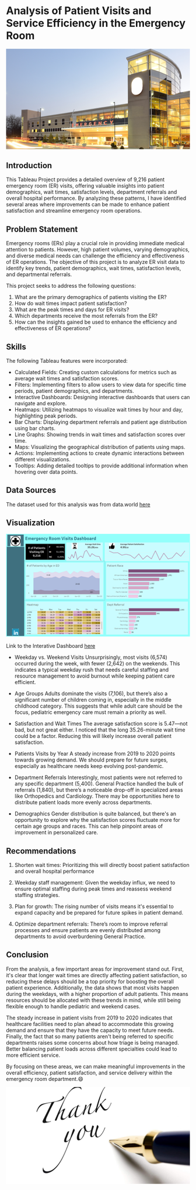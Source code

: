 # Analysis of Patient Visits and Service Efficiency in the Emergency Room

![](Intro2.png)

## Introduction

This Tableau Project provides a detailed overview of 9,216 patient emergency room (ER) visits, offering valuable insights into patient demographics, wait times, satisfaction levels, department referrals and overall hospital performance. By analyzing these patterns, I have identified several areas where improvements can be made to enhance patient satisfaction and streamline emergency room operations.

## Problem Statement

Emergency rooms (ERs) play a crucial role in providing immediate medical attention to patients. However, high patient volumes, varying demographics, and diverse medical needs can challenge the efficiency and effectiveness of ER operations. The objective of this project is to analyze ER visit data to identify key trends, patient demographics, wait times, satisfaction levels, and departmental referrals.

This project seeks to address the following questions:
1. What are the primary demographics of patients visiting the ER?
2. How do wait times impact patient satisfaction?
3. What are the peak times and days for ER visits?
4. Which departments receive the most referrals from the ER?
5. How can the insights gained be used to enhance the efficiency and effectiveness of ER operations?

## Skills

The following Tableau features were incorporated:
- Calculated Fields: Creating custom calculations for metrics such as average wait times and satisfaction scores.
- Filters: Implementing filters to allow users to view data for specific time periods, patient demographics, and departments.
- Interactive Dashboards: Designing interactive dashboards that users can navigate and explore.
- Heatmaps: Utilizing heatmaps to visualize wait times by hour and day, highlighting peak periods.
- Bar Charts: Displaying department referrals and patient age distribution using bar charts.
- Line Graphs: Showing trends in wait times and satisfaction scores over time.
- Maps: Visualizing the geographical distribution of patients using maps.
- Actions: Implementing actions to create dynamic interactions between different visualizations.
- Tooltips: Adding detailed tooltips to provide additional information when hovering over data points.
  

## Data Sources
The dataset used for this analysis was from data.world [here](https://data.world/markbradbourne/rwfd-real-world-fake-data/workspace/file?filename=Hospital+ER.csv)


## Visualization

![](emergencydashboard.png)

Link to the Interative Dashboard [here](https://public.tableau.com/app/profile/stella.olasehinde1199/viz/EmergencyroomDashborad/Dashboard1)


- Weekday vs. Weekend Visits
Unsurprisingly, most visits (6,574) occurred during the week, with fewer (2,642) on the weekends. This indicates a typical weekday rush that needs careful staffing and resource management to avoid burnout while keeping patient care efficient.

- Age Groups
Adults dominate the visits (7,106), but there’s also a significant number of children coming in, especially in the middle childhood category. This suggests that while adult care should be the focus, pediatric emergency care must remain a priority as well.

- Satisfaction and Wait Times
The average satisfaction score is 5.47—not bad, but not great either. I noticed that the long 35.26-minute wait time could be a factor. Reducing this will likely increase overall patient satisfaction.

- Patients Visits by Year
A steady increase from 2019 to 2020 points towards growing demand. We should prepare for future surges, especially as healthcare needs keep evolving post-pandemic.

- Department Referrals
Interestingly, most patients were not referred to any specific department (5,400). General Practice handled the bulk of referrals (1,840), but there’s a noticeable drop-off in specialized areas like Orthopedics and Cardiology. There may be opportunities here to distribute patient loads more evenly across departments.

- Demographics
Gender distribution is quite balanced, but there's an opportunity to explore why the satisfaction scores fluctuate more for certain age groups and races. This can help pinpoint areas of improvement in personalized care.


## Recommendations
1. Shorten wait times: Prioritizing this will directly boost patient satisfaction and overall hospital performance

2. Weekday staff management: Given the weekday influx, we need to ensure optimal staffing during peak times and reassess weekend staffing strategies.

3. Plan for growth: The rising number of visits means it's essential to expand capacity and be prepared for future spikes in patient demand.

4. Optimize department referrals: There’s room to improve referral processes and ensure patients are evenly distributed among departments to avoid overburdening General Practice.


## Conclusion
From the analysis, a few important areas for improvement stand out. First, it's clear that longer wait times are directly affecting patient satisfaction, so reducing these delays should be a top priority for boosting the overall patient experience. Additionally, the data shows that most visits happen during the weekdays, with a higher proportion of adult patients. This means resources should be allocated with these trends in mind, while still being flexible enough to handle pediatric and weekend cases.

The steady increase in patient visits from 2019 to 2020 indicates that healthcare facilities need to plan ahead to accommodate this growing demand and ensure that they have the capacity to meet future needs. Finally, the fact that so many patients aren't being referred to specific departments raises some concerns about how triage is being managed. Better balancing patient loads across different specialties could lead to more efficient service.

By focusing on these areas, we can make meaningful improvements in the overall efficiency, patient satisfaction, and service delivery within the emergency room department.😄


![](THANKS(2).jpg)









